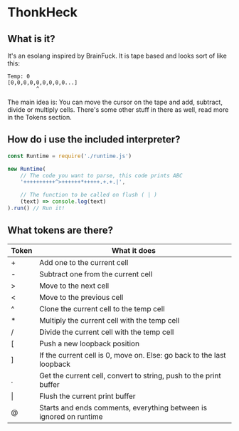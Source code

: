 # ThonkHeck

## What is it?
It's an esolang inspired by BrainFuck.
It is tape based and looks sort of like this:
```
Temp: 0
[0,0,0,0,0,0,0,0,0...]
         ^
```
The main idea is:
You can move the cursor on the tape and add, subtract, divide or multiply cells.
There's some other stuff in there as well, read more in the Tokens section.

## How do i use the included interpreter?
```js
const Runtime = require('./runtime.js')

new Runtime(
	// The code you want to parse, this code prints ABC
	'++++++++++^>++++++*+++++.+.+.|',

	// The function to be called on flush ( | )
	(text) => console.log(text)
).run() // Run it!

```

## What tokens are there?

| Token | What it does                                                          |
|-------|-----------------------------------------------------------------------|
| +     | Add one to the current cell                                           |
| -     | Subtract one from the current cell                                    |
| >     | Move to the next cell                                                 |
| <     | Move to the previous cell                                             |
| ^     | Clone the current cell to the temp cell                               |
| *     | Multiply the current cell with the temp cell                          |
| /     | Divide the current cell with the temp cell                            |
| [     | Push a new loopback position                                          |
| ]     | If the current cell is 0, move on. Else: go back to the last loopback |
| .     | Get the current cell, convert to string, push to the print buffer     |
| \|    | Flush the current print buffer                                        |
| @     | Starts and ends comments, everything between is ignored on runtime    |